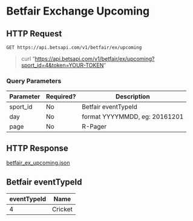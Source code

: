 # Betfair Exchange Upcoming

## HTTP Request

`GET https://api.betsapi.com/v1/betfair/ex/upcoming`

> curl "https://api.betsapi.com/v1/betfair/ex/upcoming?sport_id=4&token=YOUR-TOKEN"

### Query Parameters

Parameter | Required? | Description
--------- | ------- | -----------
sport_id | No | Betfair eventTypeId
day | No | format YYYYMMDD, eg: 20161201
page | No | R-Pager

## HTTP Response

<a href="../samples/betfair_ex_upcoming.json" target="_blank">betfair_ex_upcoming.json</a>

## Betfair eventTypeId

eventTypeId | Name
---------- | -------
4 | Cricket
